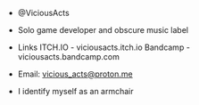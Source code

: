 -  @ViciousActs
-  Solo game developer and obscure music label

- Links
ITCH.IO - viciousacts.itch.io
Bandcamp - viciousacts.bandcamp.com


- Email:
vicious_acts@proton.me

- I identify myself as an armchair

<!---
ViciousActs/ViciousActs is a ✨ special ✨ repository because its `README.md` (this file) appears on your GitHub profile.
You can click the Preview link to take a look at your changes.
--->
